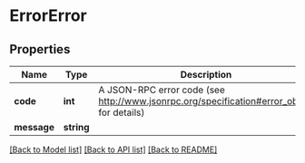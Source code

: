 # ErrorError

## Properties
Name | Type | Description | Notes
------------ | ------------- | ------------- | -------------
**code** | **int** | A JSON-RPC error code (see http://www.jsonrpc.org/specification#error_object for details) | 
**message** | **string** |  | 

[[Back to Model list]](../README.md#documentation-for-models) [[Back to API list]](../README.md#documentation-for-api-endpoints) [[Back to README]](../README.md)


